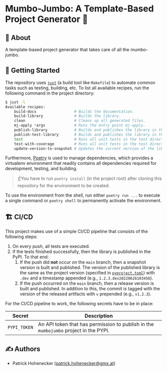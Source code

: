 Mumbo-Jumbo: A Template-Based Project Generator 🚀
========================================================================================================================



🧐 About
------------------------------------------------------------------------------------------------------------------------


A template-based project generator that takes care of all the mumbo-jumbo.



🏁 Getting Started
------------------------------------------------------------------------------------------------------------------------


The repository uses [`just`](https://github.com/casey/just) (a build tool like `Makefile`) to automate common tasks such
as testing, building, etc.
To list all available recipes, run the following command in the project directory:

```bash
$ just -l
Available recipes:
    build-docs                 # Builds the documentation.
    build-library              # Builds the library.
    clean                      # Cleans up all generated files.
    mj-apply *args             # Runs the entry point mj-apply.
    publish-library            # Builds and publishes the library in the PyPI.
    publish-test-library       # Builds and publishes the library in the TestPyPI.
    test                       # Runs all unit tests in the test directory.
    test-with-coverage         # Runs all unit tests in the test directory with coverage.
    update-version-to-snapshot # Updates the current version of the library to a snapshot version.
```

Furthermore, [Poetry](https://python-poetry.org/) is used to manage dependencies, which provides a virtualenv
environment that readily contains all dependencies required for development, testing, and building.

> ☝️You have to run `poetry install` (in the project root) after cloning this repository for the environment to be
> created.

To use the environment from the shell, run either `poetry run ...` to execute a single command or `poetry shell` to
permanently activate the environment.



🏗 CI/CD
------------------------------------------------------------------------------------------------------------------------


This project makes use of a simple CI/CD pipeline that consists of the following steps:

1. On every push, all tests are executed.
2. If the tests finished successfully, then the library is published in the PyPI.
   To that end:
   1. If the push did **not** occur on the `main` branch, then a snapshot version is built and published.
      The version of the published library is the same as the project version (specified in
      [`pyproject.toml`](/pyproject.toml)) with `.dev` and a timestamp appended (e.g., `1.2.3.dev20220626103456`).
   2. If the push occurred on the `main` branch, then a release version is built and published. In addition
      to this, the commit is tagged with the version of the released artifacts with `v` prepended (e.g., `v1.2.3`).

For the CI/CD pipeline to work, the following secrets have to be in place:

| Secret       | Description                                                                          |
|--------------|--------------------------------------------------------------------------------------|
| `PYPI_TOKEN` | An API token that has permission to publish in the `mumbojumbo` project in the PYPI. |



✍️ Authors
------------------------------------------------------------------------------------------------------------------------


* Patrick Hohenecker ([patrick.hohenecker@gmx.at](mailto:patrick.hohenecker@gmx.at))
